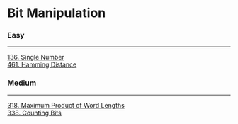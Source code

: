 # Bit Manipulation

### Easy
---
[136. Single Number](solutions/0136-Single%20Number.md)</br>
[461. Hamming Distance](solutions/0461-Hamming%20Distance.md)</br>

### Medium
---
[318. Maximum Product of Word Lengths](solutions/0318-Maximum%20Product%20of%20Word%20Lengths.md)</br>
[338. Counting Bits](solutions/0338-Counting%20Bits.md)</br>